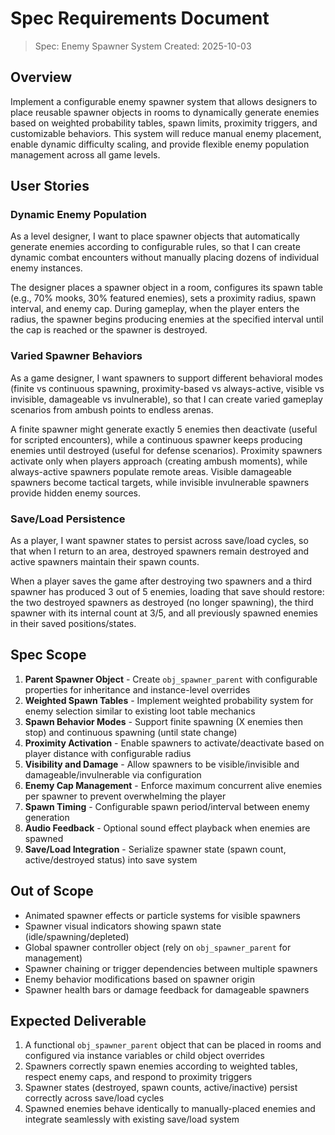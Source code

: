 # Spec Requirements Document

> Spec: Enemy Spawner System
> Created: 2025-10-03

## Overview

Implement a configurable enemy spawner system that allows designers to place reusable spawner objects in rooms to dynamically generate enemies based on weighted probability tables, spawn limits, proximity triggers, and customizable behaviors. This system will reduce manual enemy placement, enable dynamic difficulty scaling, and provide flexible enemy population management across all game levels.

## User Stories

### Dynamic Enemy Population

As a level designer, I want to place spawner objects that automatically generate enemies according to configurable rules, so that I can create dynamic combat encounters without manually placing dozens of individual enemy instances.

The designer places a spawner object in a room, configures its spawn table (e.g., 70% mooks, 30% featured enemies), sets a proximity radius, spawn interval, and enemy cap. During gameplay, when the player enters the radius, the spawner begins producing enemies at the specified interval until the cap is reached or the spawner is destroyed.

### Varied Spawner Behaviors

As a game designer, I want spawners to support different behavioral modes (finite vs continuous spawning, proximity-based vs always-active, visible vs invisible, damageable vs invulnerable), so that I can create varied gameplay scenarios from ambush points to endless arenas.

A finite spawner might generate exactly 5 enemies then deactivate (useful for scripted encounters), while a continuous spawner keeps producing enemies until destroyed (useful for defense scenarios). Proximity spawners activate only when players approach (creating ambush moments), while always-active spawners populate remote areas. Visible damageable spawners become tactical targets, while invisible invulnerable spawners provide hidden enemy sources.

### Save/Load Persistence

As a player, I want spawner states to persist across save/load cycles, so that when I return to an area, destroyed spawners remain destroyed and active spawners maintain their spawn counts.

When a player saves the game after destroying two spawners and a third spawner has produced 3 out of 5 enemies, loading that save should restore: the two destroyed spawners as destroyed (no longer spawning), the third spawner with its internal count at 3/5, and all previously spawned enemies in their saved positions/states.

## Spec Scope

1. **Parent Spawner Object** - Create `obj_spawner_parent` with configurable properties for inheritance and instance-level overrides
2. **Weighted Spawn Tables** - Implement weighted probability system for enemy selection similar to existing loot table mechanics
3. **Spawn Behavior Modes** - Support finite spawning (X enemies then stop) and continuous spawning (until state change)
4. **Proximity Activation** - Enable spawners to activate/deactivate based on player distance with configurable radius
5. **Visibility and Damage** - Allow spawners to be visible/invisible and damageable/invulnerable via configuration
6. **Enemy Cap Management** - Enforce maximum concurrent alive enemies per spawner to prevent overwhelming the player
7. **Spawn Timing** - Configurable spawn period/interval between enemy generation
8. **Audio Feedback** - Optional sound effect playback when enemies are spawned
9. **Save/Load Integration** - Serialize spawner state (spawn count, active/destroyed status) into save system

## Out of Scope

- Animated spawner effects or particle systems for visible spawners
- Spawner visual indicators showing spawn state (idle/spawning/depleted)
- Global spawner controller object (rely on `obj_spawner_parent` for management)
- Spawner chaining or trigger dependencies between multiple spawners
- Enemy behavior modifications based on spawner origin
- Spawner health bars or damage feedback for damageable spawners

## Expected Deliverable

1. A functional `obj_spawner_parent` object that can be placed in rooms and configured via instance variables or child object overrides
2. Spawners correctly spawn enemies according to weighted tables, respect enemy caps, and respond to proximity triggers
3. Spawner states (destroyed, spawn counts, active/inactive) persist correctly across save/load cycles
4. Spawned enemies behave identically to manually-placed enemies and integrate seamlessly with existing save/load system
